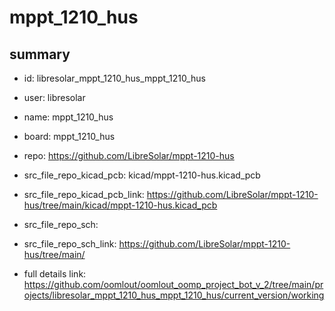 # mppt_1210_hus
 
## summary 
* id: libresolar_mppt_1210_hus_mppt_1210_hus
* user: libresolar
* name: mppt_1210_hus
* board: mppt_1210_hus
* repo: https://github.com/LibreSolar/mppt-1210-hus
* src_file_repo_kicad_pcb: kicad/mppt-1210-hus.kicad_pcb
* src_file_repo_kicad_pcb_link: https://github.com/LibreSolar/mppt-1210-hus/tree/main/kicad/mppt-1210-hus.kicad_pcb


* src_file_repo_sch: 
* src_file_repo_sch_link: https://github.com/LibreSolar/mppt-1210-hus/tree/main/
* full details link: https://github.com/oomlout/oomlout_oomp_project_bot_v_2/tree/main/projects/libresolar_mppt_1210_hus_mppt_1210_hus/current_version/working  







